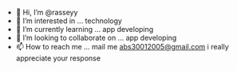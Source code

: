 - 👋 Hi, I’m @rasseyy
- 👀 I’m interested in ... technology 
- 🌱 I’m currently learning ... app developing
- 💞️ I’m looking to collaborate on ... app developing
- 📫 How to reach me ...  mail me abs30012005@gmail.com
 i really appreciate your response
<!---
rasseyy/rasseyy is a ✨ special ✨ repository because its `README.md` (this file) appears on your GitHub profile.
You can click the Preview link to take a look at your changes.
--->
